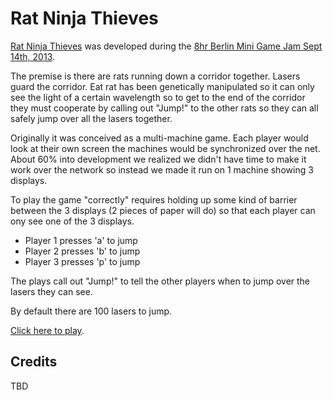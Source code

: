Rat Ninja Thieves
=================

<a href="http://greggman.github.com/ratninjathieveso/rat_ninja_thieves.html">Rat Ninja Thieves</a>
was developed during the <a href="http://www.meetup.com/game-developers-berlin/events/135541562/">8hr Berlin Mini Game Jam Sept 14th, 2013</a>.

The premise is there are rats running down a corridor together. Lasers guard the corridor.
Eat rat has been genetically manipulated so it can only see the light of a certain wavelength so to get to the end of the corridor
they must cooperate by calling out "Jump!" to the other rats so they can all safely
jump over all the lasers together.

Originally it was conceived as a multi-machine game. Each player would look at their own screen the machines would be synchronized over the net.
About 60% into development we realized we didn't have time to make it work over the network so instead we made it run on 1 machine showing
3 displays.

To play the game "correctly" requires holding up some kind of barrier between the 3 displays (2 pieces of paper will do)
so that each player can ony see one of the 3 displays.

 * Player 1 presses 'a' to jump
 * Player 2 presses 'b' to jump
 * Player 3 presses 'p' to jump

The plays call out "Jump!" to tell the other players when to jump over the lasers they can see.

By default there are 100 lasers to jump.

<a href="http://greggman.github.com/ratninjathieveso/rat_ninja_thieves.html">Click here to play</a>.

Credits
-------

TBD

